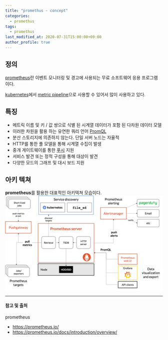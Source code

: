 ```yaml
---
title: "promethus - concept"
categories: 
  - promethus
tags:
  - promethus
last_modified_at: 2020-07-31T15:00:00+09:00
author_profile: true
---
```

## 정의
[prometheus](https://prometheus.io/docs/introduction/overview/)란 이벤트 모니터링 및 경고에 사용되는 무료 소프트웨어 응용 프로그램 이다.

[kubernetes](https://kubernetes.io/)에서 [metric pipeline](https://kubernetes.io/ko/docs/tasks/debug-application-cluster/resource-usage-monitoring/)으로 사용할 수 있어서 많이 사용하고 있다.

## 특징
- 메트릭 이름 및 키 / 값 쌍으로 식별 된 시계열 데이터가 포함 된 다차원 데이터 모델
- 이러한 차원을 활용 하는 유연한 쿼리 언어 [PromQL](https://prometheus.io/docs/prometheus/latest/querying/basics/)
- 분산 스토리지에 의존하지 않는다. 단일 서버 노드는 자율적
- HTTP를 통한 풀 모델을 통해 시계열 수집이 발생
- 중개 게이트웨이를 통한 [푸시](https://prometheus.io/docs/instrumenting/pushing/) 지원
- 서비스 발견 또는 정적 구성을 통해 대상이 발견
- 다양한 모드의 그래프 및 대시 보드 지원

## 아키 텍쳐 
**prometheus**를 활용한 대표적인 아키텍쳐 모습이다.
![1](/assets/img/posts/promethus/concept/1.png)



---
#### 참고 및 출처

prometheus
- https://prometheus.io/
- https://prometheus.io/docs/introduction/overview/